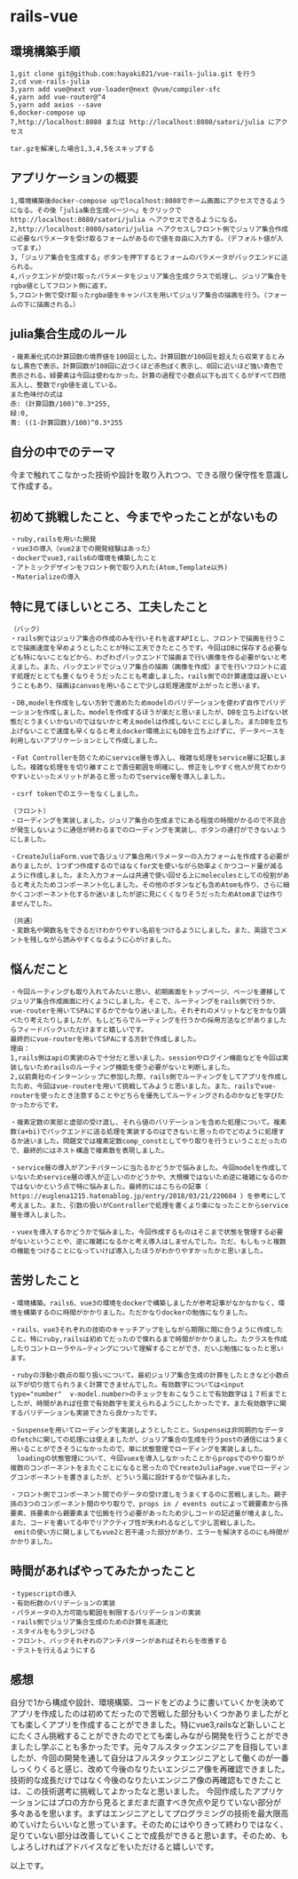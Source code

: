 # rails-vue

## 環境構築手順
```
1,git clone git@github.com:hayaki821/vue-rails-julia.git を行う
2,cd vue-rails-julia
3,yarn add vue@next vue-loader@next @vue/compiler-sfc
4,yarn add vue-router@^4
5,yarn add axios --save
6,docker-compose up
7,http://localhost:8080 または http://localhost:8080/satori/julia にアクセス

tar.gzを解凍した場合1,3,4,5をスキップする
```
## アプリケーションの概要
```
1,環境構築後docker-compose upでlocalhost:8080でホーム画面にアクセスできるようになる。その後「julia集合生成ページへ」をクリックでhttp://localhost:8080/satori/julia へアクセスできるようになる。
2,http://localhost:8080/satori/julia へアクセスしフロント側でジュリア集合作成に必要なパラメータを受け取るフォームがあるので値を自由に入力する。（デフォルト値が入ってます。）
3,「ジュリア集合を生成する」ボタンを押下するとフォームのパラメータがバックエンドに送られる。
4,バックエンドが受け取ったパラメータをジュリア集合生成クラスで処理し、ジュリア集合をrgba値としてフロント側に返す。
5,フロント側で受け取ったrgba値をキャンバスを用いてジュリア集合の描画を行う。（フォームの下に描画される。）
```

## julia集合生成のルール
```
・複素漸化式の計算回数の境界値を100回とした。計算回数が100回を超えたら収束するとみなし黒色で表示。計算回数が100回に近づくほど赤色ぽく表示し、0回に近いほど強い青色で表示される。緑要素は今回は使わなかった。計算の過程で小数点以下も出てくるがすべて四捨五入し、整数でrgb値を返している。
また色味付の式は
赤: (計算回数/100)^0.3*255,
緑:0,
青: ((1-計算回数)/100)^0.3*255
```
## 自分の中でのテーマ
今まで触れてこなかった技術や設計を取り入れつつ、できる限り保守性を意識して作成する。

## 初めて挑戦したこと、今までやったことがないもの
```
・ruby,railsを用いた開発
・vue3の導入（vue2までの開発経験はあった）
・dockerでvue3,rails6の環境を構築したこと
・アトミックデザインをフロント側で取り入れた(Atom,Template以外)
・Materializeの導入
```

## 特に見てほしいところ、工夫したこと
```
（バック）
・rails側ではジュリア集合の作成のみを行いそれを返すAPIとし、フロントで描画を行うことで描画速度を早めようとしたことが特に工夫できたところです。今回はDBに保存する必要なども特にないことなどから、わざわざバックエンドで描画まで行い画像を作る必要がないと考えました。また、バックエンドでジュリア集合の描画（画像を作成）までを行いフロントに返す処理だととても重くなりそうだったことも考慮しました。rails側での計算速度は遅いということもあり、描画はcanvasを用いることで少しは処理速度が上がったと思います。

・DB,modelを作成をしない方針で進めたためmodelのバリデーションを使わず自作でバリデーションを作成しました。modelを作成するほうが楽だと思いましたが、DBを立ち上げない状態だとうまくいかないのではないかと考えmodelは作成しないことにしました。またDBを立ち上げないことで速度も早くなると考えdocker環境上にもDBを立ち上げずに、データベースを利用しないアプリケーションとして作成しました。

・Fat Controllerを防ぐためにservice層を導入し、複雑な処理をservice層に記載しました。複雑な処理をを切り離すことで責任範囲を明確にし、修正をしやすく他人が見てわかりやすいといったメリットがあると思ったのでservice層を導入しました。

・csrf tokenでのエラーをなくしました。

（フロント）
・ローディングを実装しました。ジュリア集合の生成までにある程度の時間がかるので不具合が発生しないように通信が終わるまでのローディングを実装し、ボタンの連打ができないようにしました。

・CreateJuliaForm.vueで各ジュリア集合用パラメーターの入力フォームを作成する必要がありましたが、1つずつ作成するのではなくfor文を使いながら効率よくかつコード量が減るように作成しました。また入力フォームは共通で使い回せる上にmoleculesとしての役割があると考えたためコンポーネント化しました。その他のボタンなども含めAtomも作り、さらに細かくコンポーネント化するか迷いましたが逆に見にくくなりそうだったためAtomまでは作りませんでした。

（共通）
・変数名や関数名をできるだけわかりやすい名前をつけるようにしました。また、英語でコメントを残しながら読みやすくなるように心がけました。
```

## 悩んだこと
```
・今回ルーティングも取り入れてみたいと思い、初期画面をトップページ、ページを遷移してジュリア集合作成画面に行くようにしました。そこで、ルーティングをrails側で行うか、vue-routerを用いてSPAにするかでかなり迷いました。それぞれのメリットなどをかなり調べたり考えたりしましたが、もしどちらでルーティングを行うかの採用方法などがありましたらフィードバックいただけますと嬉しいです。
最終的にvue-routerを用いてSPAにする方針で作成しました。
理由：
1,rails側はapiの実装のみで十分だと思いました。sessionやログイン機能などを今回は実装しないためrailsのルーティング機能を使う必要がないと判断しました。
2,以前貴社のインターンシップに参加した際、rails側でルーティングをしてアプリを作成したため、今回はvue-routerを用いて挑戦してみようと思いました。また、railsでvue-routerを使ったとき注意することやどちらを優先してルーティングされるのかなどを学びたかったからです。

・複素定数の実部と虚部の受け渡し、それら値のバリデーションを含めた処理について。複素数(a+bi)でバックエンドに送る処理を実装するのはできないと思ったのでどのように処理するか迷いました。問題文では複素定数comp_constとしてやり取りを行うということだったので、最終的にはネスト構造で複素数を表現しました。

・service層の導入がアンチパターンに当たるかどうかで悩みました。今回modelを作成していないためservice層の導入が正しいのかどうかや、大規模ではないため逆に複雑になるのかではないかという点で特に悩みました。最終的にはこちらの記事（ https://euglena1215.hatenablog.jp/entry/2018/03/21/220604 ）を参考にして考えました。また、引数の扱いがControllerで処理を書くより楽になったことからservice層を導入しました。

・vuexを導入するかどうかで悩みました。今回作成するものはそこまで状態を管理する必要がないということや、逆に複雑になるかと考え導入はしませんでした。ただ、もしもっと複数の機能をつけることになっていけば導入したほうがわかりやすかったかと思いました。
```

## 苦労したこと
```
・環境構築。rails6、vue3の環境をdockerで構築しましたが参考記事がなかなかなく、環境を構築するのに時間がかかりました。ただかなりdockerの勉強になりました。

・rails、vue3それぞれの技術のキャッチアップをしながら期限に間に合うように作成したこと。特にruby,railsは初めてだったので慣れるまで時間がかかりました。たクラスを作成したりコントローラやル−ティングについて理解することができ、だいぶ勉強になったと思います。

・rubyの浮動小数点の取り扱いについて。最初ジュリア集合生成の計算をしたときなど小数点以下が切り捨てられうまく計算できませんでした。有効数字については<input type="number"  v-model.number>のチェックをおこなうことで有効数字は１７桁までとしたが、時間があれば任意で有効数字を変えられるようにしたかったです。また有効数字に関するバリデーションも実装できたら良かったです。

・Suspenseを用いてローディングを実装しようとしたこと。Suspenseは非同期的なデータのfetchに関しての処理には使えましたが、ジュリア集合の生成を行うpostの通信にはうまく用いることができそうになかったので、単に状態管理でローディングを実装しました。
　loadingの状態管理について、今回vuexを導入しなかったことからpropsでのやり取りが複数のコンポーネントをまたぐことになると思ったのでCreateJuliaPage.vueでローディングコンポーネントを書きましたが、どういう風に設計するかで悩みました。

・フロント側でコンポーネント間でのデータの受け渡しをうまくするのに苦戦しました。親子孫の3つのコンポーネント間のやり取りで、props in / events outによって親要素から孫要素、孫要素から親要素まで伝搬を行う必要があったため少しコードの記述量が増えました。また、コードを書いてる中でリアクティブ性が失われるなどして少し苦戦しました。
 emitの使い方に関しましてもvue2と若干違った部分があり、エラーを解決するのにも時間がかかりました。
```

## 時間があればやってみたかったこと
```
・typescriptの導入
・有効桁数のバリデーションの実装
・パラメータの入力可能な範囲を制限するバリデーションの実装
・rails側でジュリア集合生成のための計算を高速化
・スタイルをもう少しつける
・フロント、バックそれぞれのアンチパターンがあればそれらを改善する
・テストを行えるようにする
```

## 感想
自分で1から構成や設計、環境構築、コードをどのように書いていくかを決めてアプリを作成したのは初めてだったので苦戦した部分もいくつかありましたがとても楽しくアプリを作成することができました。特にvue3,railsなど新しいことにたくさん挑戦することができたのでとても楽しみながら開発を行うことができましたし学ぶことも多かったです。元々フルスタックエンジニアを目指していましたが、今回の開発を通して自分はフルスタックエンジニアとして働くのが一番しっくりくると感じ、改めて今後のなりたいエンジニア像を再確認できました。技術的な成長だけではなく今後のなりたいエンジニア像の再確認もできたことは、この技術選考に挑戦してよかったなと思いました。
今回作成したアプリケーションにはプロの方から見るとまだまだ直すべき欠点や足りていない部分が多々あるを思います。まずはエンジニアとしてプログラミングの技術を最大限高めていけたらいいなと思っています。そのためにはやりきって終わりではなく、足りていない部分は改善していくことで成長ができると思います。そのため、もしよろしければアドバイスなどをいただけると嬉しいです。

以上です。

